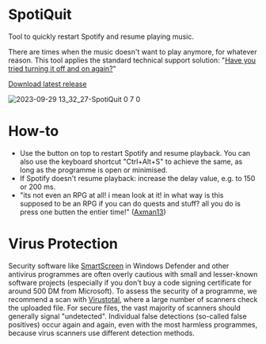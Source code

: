# SpotiQuit
Tool to quickly restart Spotify and resume playing music. 

There are times when the music doesn't want to play anymore, for whatever reason. This tool applies the standard technical support solution: "[Have you tried turning it off and on again?](https://www.youtube.com/watch?v=nn2FB1P_Mn8)"

[Download latest release](https://github.com/Alsweider/SpotiQuit/releases/latest)

![2023-09-29 13_32_27-SpotiQuit 0 7 0](https://github.com/Alsweider/SpotiQuit/assets/30653982/2ccaf93c-1603-44f1-ae26-39704030f8ed)


# How-to

- Use the button on top to restart Spotify and resume playback. You can also use the keyboard shortcut "Ctrl+Alt+S" to achieve the same, as long as the programme is open or minimised.
- If Spotify doesn't resume playback: increase the delay value, e.g. to 150 or 200 ms.
- "its not even an RPG at all! i mean look at it! in what way is this supposed to be an RPG if you can do quests and stuff? all you do is press one butten the entier time!" ([Axman13](https://youtu.be/4Z2Z23SAFVA))

# Virus Protection

Security software like [SmartScreen](https://www.pcworld.com/article/406832/how-to-get-past-windows-defender-smartscreen-in-windows-10.html) in Windows Defender and other antivirus programmes are often overly cautious with small and lesser-known software projects (especially if you don't buy a code signing certificate for around 500 DM from Microsoft). To assess the security of a programme, we recommend a scan with [Virustotal](https://www.virustotal.com), where a large number of scanners check the uploaded file. For secure files, the vast majority of scanners should generally signal "undetected". Individual false detections (so-called false positives) occur again and again, even with the most harmless programmes, because virus scanners use different detection methods.

